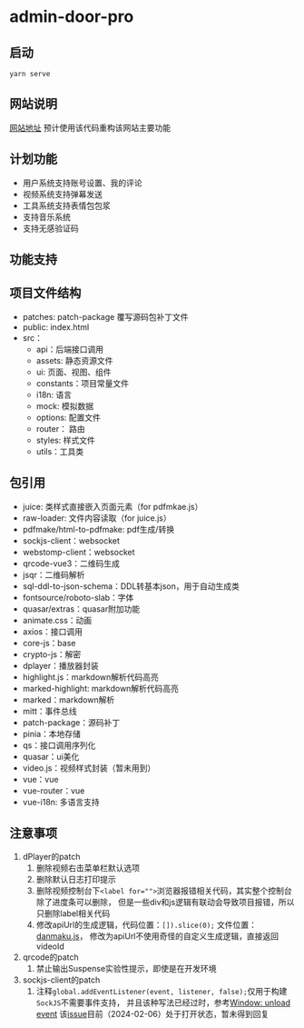 # admin-door-pro

## 启动

```shell
yarn serve
```

## 网站说明

[网站地址](https://www.astercasc.com) 预计使用该代码重构该网站主要功能

## 计划功能

* 用户系统支持账号设置、我的评论
* 视频系统支持弹幕发送
* 工具系统支持表情包包浆
* 支持音乐系统
* 支持无感验证码

## 功能支持


## 项目文件结构

* patches: patch-package 覆写源码包补丁文件
* public: index.html
* src：
    * api：后端接口调用
    * assets: 静态资源文件
    * ui: 页面、视图、组件
    * constants：项目常量文件
    * i18n: 语言
    * mock: 模拟数据
    * options: 配置文件
    * router： 路由
    * styles: 样式文件
    * utils：工具类

## 包引用

* juice: 类样式直接嵌入页面元素（for pdfmkae.js）
* raw-loader: 文件内容读取（for juice.js）
* pdfmake/html-to-pdfmake: pdf生成/转换
* sockjs-client：websocket
* webstomp-client：websocket
* qrcode-vue3：二维码生成
* jsqr：二维码解析
* sql-ddl-to-json-schema：DDL转基本json，用于自动生成类
* fontsource/roboto-slab：字体
* quasar/extras：quasar附加功能
* animate.css：动画
* axios：接口调用
* core-js：base
* crypto-js：解密
* dplayer：播放器封装
* highlight.js：markdown解析代码高亮
* marked-highlight: markdown解析代码高亮
* marked：markdown解析
* mitt：事件总线
* patch-package：源码补丁
* pinia：本地存储
* qs：接口调用序列化
* quasar：ui美化
* video.js：视频样式封装（暂未用到）
* vue：vue
* vue-router：vue
* vue-i18n: 多语言支持

## 注意事项

1. dPlayer的patch
    1. 删除视频右击菜单栏默认选项
    2. 删除默认日志打印提示
    3. 删除视频控制台下`<label for="">`浏览器报错相关代码，其实整个控制台除了进度条可以删除，
       但是一些div和js逻辑有联动会导致项目报错，所以只删除label相关代码
    4. 修改apiUrl的生成逻辑，代码位置：`[]).slice(0);`
       文件位置：[danmaku.js](https://github.com/DIYgod/DPlayer/blob/master/src/js/danmaku.js)，
       修改为apiUrl不使用奇怪的自定义生成逻辑，直接返回videoId
2. qrcode的patch
    1. 禁止输出Suspense实验性提示，即使是在开发环境
3. sockjs-client的patch
    1. 注释`global.addEventListener(event, listener, false);`仅用于构建`SockJS`不需要事件支持，
       并且该种写法已经过时，参考[Window: unload event](https://developer.mozilla.org/en-US/docs/Web/API/Window/unload_event)
       该[issue](https://github.com/sockjs/sockjs-client/issues/646)目前（2024-02-06）处于打开状态，暂未得到回复